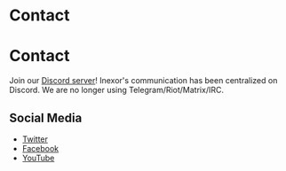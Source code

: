 # Contact
# Contact

Join our [Discord server](https://discord.com/invite/acUW8k7)!
Inexor's communication has been centralized on Discord.
We are no longer using Telegram/Riot/Matrix/IRC.

## **Social Media** 

* [Twitter](https://twitter.com/inexorgame)
* [Facebook](https://www.facebook.com/inexorgame)
* [YouTube](https://www.youtube.com/channel/UCKOcY8wxvWq8pGLcESSpfhw)
